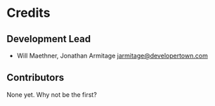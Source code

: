 # Credits

## Development Lead

* Will Maethner, Jonathan Armitage <jarmitage@developertown.com>


## Contributors

None yet. Why not be the first?